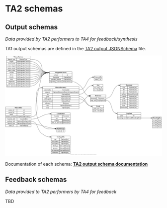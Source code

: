# TA2 schemas

## Output schemas

*Data provided by TA2 performers to TA4 for feedback/synthesis*


TA1 output schemas are defined in the [TA2 output JSONSchema](output.json) file.

![TA2 output schema summary](output.png)

Documentation of each schema: [**TA2 output schema documentation**](output.md)


##


## Feedback schemas

*Data provided to TA2 performers by TA4 for feedback*

TBD
